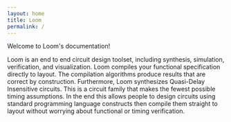 ```yaml
---
layout: home
title: Loom
permalink: /
---
```


Welcome to Loom's documentation!

Loom is an end to end circuit design toolset, including synthesis, simulation,
verification, and visualization. Loom compiles your functional specification
directly to layout. The compilation algorithms produce results that are correct
by construction. Furthermore, Loom synthesizes Quasi-Delay Insensitive
circuits. This is a circuit family that makes the fewest possible timing
assumptions. In the end this allows people to design circuits using standard
programming language constructs then compile them straight to layout without
worrying about functional or timing verification.


